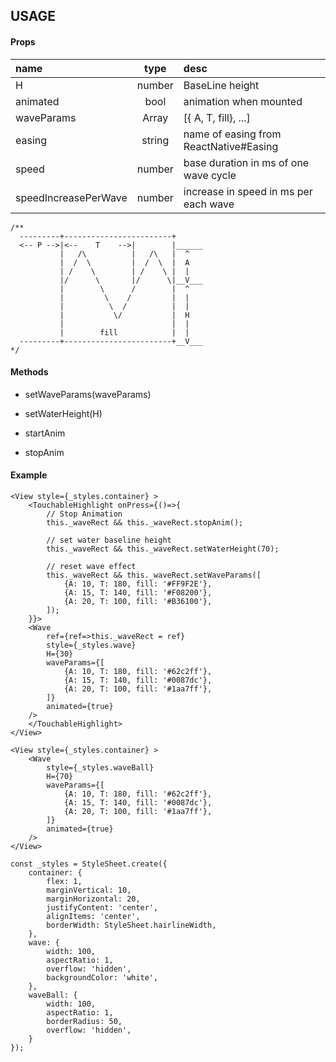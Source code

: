 ## USAGE

#### Props

| name                 |  type  | desc                                   |
| :------------------- | :----: | :------------------------------------- |
| H                    | number | BaseLine height                        |
| animated             |  bool  | animation when mounted                 |
| waveParams           | Array  | [{ A, T, fill}, ...]                   |
| easing               | string | name of easing from ReactNative#Easing |
| speed                | number | base duration in ms of one wave cycle  |
| speedIncreasePerWave | number | increase in speed in ms per each wave  |

```
/**
  ---------+------------------------+
  <-- P -->|<--    T    -->|        |______
           |   /\          |   /\   |  ^
           |  /  \         |  /  \  |  A
           | /    \        | /    \ |  |
           |/      \       |/      \|__V___
           |        \      /        |  ^
           |         \    /         |  |
           |          \  /          |  |
           |           \/           |  H
           |                        |  |
           |        fill            |  |
  ---------+------------------------+__V___
*/
```

#### Methods

- setWaveParams(waveParams)

- setWaterHeight(H)

- startAnim

- stopAnim

#### Example

```JSX
<View style={_styles.container} >
    <TouchableHighlight onPress={()=>{
        // Stop Animation
        this._waveRect && this._waveRect.stopAnim();

        // set water baseline height
        this._waveRect && this._waveRect.setWaterHeight(70);

        // reset wave effect
        this._waveRect && this._waveRect.setWaveParams([
            {A: 10, T: 180, fill: '#FF9F2E'},
            {A: 15, T: 140, fill: '#F08200'},
            {A: 20, T: 100, fill: '#B36100'},
        ]);
    }}>
    <Wave
        ref={ref=>this._waveRect = ref}
        style={_styles.wave}
        H={30}
        waveParams={[
            {A: 10, T: 180, fill: '#62c2ff'},
            {A: 15, T: 140, fill: '#0087dc'},
            {A: 20, T: 100, fill: '#1aa7ff'},
        ]}
        animated={true}
    />
    </TouchableHighlight>
</View>
```

```
<View style={_styles.container} >
    <Wave
        style={_styles.waveBall}
        H={70}
        waveParams={[
            {A: 10, T: 180, fill: '#62c2ff'},
            {A: 15, T: 140, fill: '#0087dc'},
            {A: 20, T: 100, fill: '#1aa7ff'},
        ]}
        animated={true}
    />
</View>
```

```
const _styles = StyleSheet.create({
    container: {
        flex: 1,
        marginVertical: 10,
        marginHorizontal: 20,
        justifyContent: 'center',
        alignItems: 'center',
        borderWidth: StyleSheet.hairlineWidth,
    },
    wave: {
        width: 100,
        aspectRatio: 1,
        overflow: 'hidden',
        backgroundColor: 'white',
    },
    waveBall: {
        width: 100,
        aspectRatio: 1,
        borderRadius: 50,
        overflow: 'hidden',
    }
});
```
